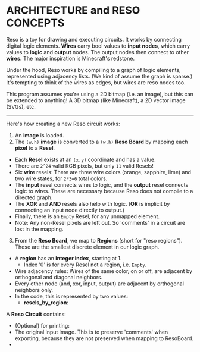 # ARCHITECTURE and RESO CONCEPTS

Reso is a toy for drawing and executing circuits. It works by connecting digital logic elements. **Wires** carry bool values to **input nodes**, which carry values to **logic** and **output** nodes. The output nodes then connect to other **wires.** The major inspiration is Minecraft's redstone.

Under the hood, Reso works by compiling to a graph of logic elements, represented using adjacency lists. (We kind of assume the graph is sparse.) It's tempting to think of the wires as edges, but wires are reso nodes too.

This program assumes you're using a 2D bitmap (i.e. an image), but this can be extended to anything! A 3D bitmap (like Minecraft), a 2D vector image (SVGs), etc.

---

Here's how creating a new Reso circuit works:

1. An **image** is loaded.
2. The `(w,h)` **image** is converted to a `(w,h)` **Reso Board** by mapping each **pixel** to a **Resel**.
  - Each **Resel** exists at an `(x,y)` coordinate and has a value.
  - There are `2^24` valid RGB pixels, but only `11` valid Resels!
  - Six **wire** resels: There are three wire colors (orange, sapphire, lime) and two wire states, for `2*3=6` total colors.
  - The **input** resel connects wires to logic, and the **output** resel connects logic to wires. These are necessary because Reso does not compile to a directed graph.
  - The **XOR** and **AND** resels also help with logic. (**OR** is implicit  by connecting an input node directly to output.)
  - Finally, there is an `Empty` Resel, for any unmapped element.
  - Note: Any non-Resel pixels are left out. So 'comments' in a circuit are lost in the mapping.
3. From the **Reso Board**, we map to **Regions** (short for "reso regions"). These are the smallest discrete element in our logic graph.
  - A **region** has an **integer index**, starting at 1.
    - Index '0' is for every Resel not a region, i.e. `Empty`.
  - Wire adjacency rules: Wires of the same color, on or off, are adjacent by orthogonal and diagonal neighbors.
  - Every other node (and, xor, input, output) are adjacent by orthogonal neighbors only.
  - In the code, this is represented by two values:
    - **resels_by_region**: 

A **Reso Circuit** contains:

 - (Optional) for printing:
  - The original input image. This is to preserve 'comments' when exporting, because they are not preserved when mapping to ResoBoard.
 - 